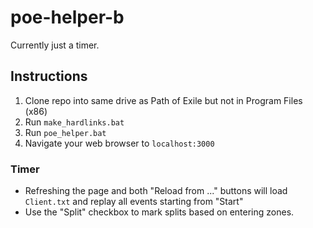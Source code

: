 # poe-helper-b

Currently just a timer.

## Instructions

1. Clone repo into same drive as Path of Exile but not in Program Files (x86)
2. Run `make_hardlinks.bat`
3. Run `poe_helper.bat`
4. Navigate your web browser to `localhost:3000`

### Timer

- Refreshing the page and both "Reload from ..." buttons will load `Client.txt` and replay all events starting from "Start"
- Use the "Split" checkbox to mark splits based on entering zones.
